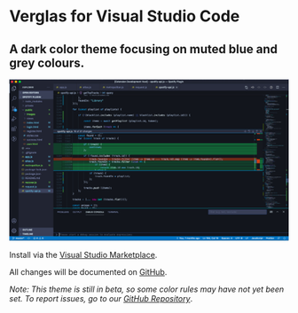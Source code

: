 # Verglas for Visual Studio Code
## A dark color theme focusing on muted blue and grey colours.


![default editor view with example code](images/editor-example.png)

Install via the [Visual Studio Marketplace](https://marketplace.visualstudio.com/items?itemName=zorlix.verglas).

All changes will be documented on [GitHub](https://github.com/Zorlix/verglas-color-theme/blob/master/CHANGELOG.md).

*Note: This theme is still in beta, so some color rules may have not yet been set. To report issues, go to our [GitHub Repository](https://github.com/Zorlix/verglas-color-theme/issues)*.